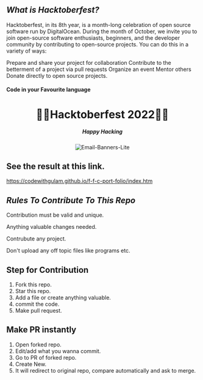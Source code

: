 ## *What is Hacktoberfest?*


Hacktoberfest, in its 8th year, is a month-long celebration of open source software run by DigitalOcean. During the month of October, we invite you to join open-source software enthusiasts, beginners, and the developer community by contributing to open-source projects. You can do this in a variety of ways:

Prepare and share your project for collaboration
Contribute to the betterment of a project via pull requests
Organize an event
Mentor others
Donate directly to open source projects.



<h4> Code in your Favourite language <h4/>
<h1 align="center"> 🎁🎁Hacktoberfest 2022👘👘 </h1>
<h5 align="center"> Happy Hacking </h5>


<p align="center">

<img src="https://i.ibb.co/L8mX4MG/Email-Banners-Lite.png" alt="Email-Banners-Lite" border="0">




## See the result at this link.

https://codewithgulam.github.io/f-f-c-port-folio/index.htm



## *Rules To Contribute To This Repo*




Contribution must be valid and unique.

Anything valuable changes needed.

Contrubute any project.

Don't upload any off topic files like programs etc.


## Step for Contribution


1. Fork this repo.
2. Star this repo.
3. Add a file or create anything valuable.
4. commit the code.
5. Make pull request.


## Make PR instantly 

1. Open forked repo.
2. Edit/add what you wanna commit.
3. Go to PR of forked repo.
4. Create New.
5. It will redirect to original repo, compare automatically and ask to merge.
